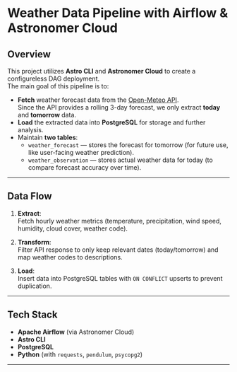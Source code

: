 # Weather Data Pipeline with Airflow & Astronomer Cloud

## Overview

This project utilizes **Astro CLI** and **Astronomer Cloud** to create a configureless DAG deployment.  
The main goal of this pipeline is to:

- **Fetch** weather forecast data from the [Open-Meteo API](https://open-meteo.com/).  
  Since the API provides a rolling 3-day forecast, we only extract **today** and **tomorrow** data.
- **Load** the extracted data into **PostgreSQL** for storage and further analysis.
- Maintain **two tables**:
  - `weather_forecast` — stores the forecast for tomorrow (for future use, like user-facing weather prediction).
  - `weather_observation` — stores actual weather data for today (to compare forecast accuracy over time).

---

## Data Flow

1. **Extract**:  
   Fetch hourly weather metrics (temperature, precipitation, wind speed, humidity, cloud cover, weather code).
   
2. **Transform**:  
   Filter API response to only keep relevant dates (today/tomorrow) and map weather codes to descriptions.

3. **Load**:  
   Insert data into PostgreSQL tables with `ON CONFLICT` upserts to prevent duplication.

---

## Tech Stack

- **Apache Airflow** (via Astronomer Cloud)
- **Astro CLI**
- **PostgreSQL**
- **Python** (with `requests`, `pendulum`, `psycopg2`)

---